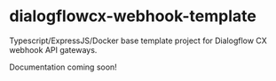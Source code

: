 # dialogflowcx-webhook-template
Typescript/ExpressJS/Docker base template project for Dialogflow CX webhook API gateways.

Documentation coming soon!
